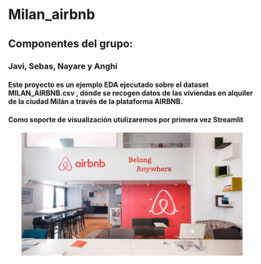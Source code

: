 # Milan_airbnb
## Componentes del grupo:
### Javi, Sebas, Nayare y Anghi

#### Este proyecto es un ejemplo EDA ejecutado sobre el dataset MILAN_AIRBNB.csv , dónde se recogen datos de las viviendas en alquiler de la ciudad Milán a través de la plataforma AIRBNB.
#### Como soporte de visualización utulizaremos por primera vez Streamlit 


<p align="center">
  <img src="Airbnb_uffici-di-design-arredati-lago.jpg" width="450" title="hover text">
</p>
